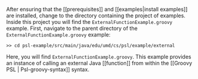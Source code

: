 After ensuring that the [[prerequisites]] and [[examples|install examples]] are installed, change to the directory containing the project of examples. Inside this project you will find the `ExternalFunctionExample.groovy` example.  First, navigate to the parent directory of the `ExternalFunctionExample.groovy` example:  
  

````
>> cd psl-example/src/main/java/edu/umd/cs/psl/example/external  
````     
  
Here, you will find `ExternalFunctionExample.groovy`.  This example provides an instance of calling an external Java [[function]] from within the [[Groovy PSL | Psl-groovy-syntax]] syntax.  